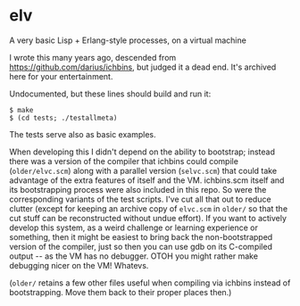 # elv
A very basic Lisp + Erlang-style processes, on a virtual machine

I wrote this many years ago, descended from
https://github.com/darius/ichbins, but judged it a dead end. It's
archived here for your entertainment.

Undocumented, but these lines should build and run it:

    $ make
    $ (cd tests; ./testallmeta)

The tests serve also as basic examples.

When developing this I didn't depend on the ability to bootstrap;
instead there was a version of the compiler that ichbins could compile
(`older/elvc.scm`) along with a parallel version (`selvc.scm`) that
could take advantage of the extra features of itself and the
VM. ichbins.scm itself and its bootstrapping process were also
included in this repo. So were the corresponding variants of the test
scripts. I've cut all that out to reduce clutter (except for keeping
an archive copy of `elvc.scm` in `older/` so that the cut stuff can be
reconstructed without undue effort). If you want to actively develop
this system, as a weird challenge or learning experience or something,
then it might be easiest to bring back the non-bootstrapped version of
the compiler, just so then you can use gdb on its C-compiled output --
as the VM has no debugger. OTOH you might rather make debugging nicer
on the VM! Whatevs.

(`older/` retains a few other files useful when compiling via ichbins
instead of bootstrapping. Move them back to their proper places then.)
